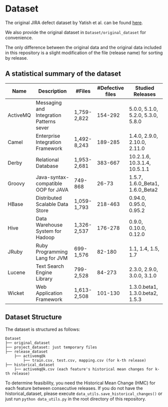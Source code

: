 # Dataset

The original JIRA defect dataset by Yatish et al. can be found [here](https://github.com/awsm-research/Rnalytica).

We also provide the original dataset in `Dataset/original_dataset` for convenience.

The only difference between the original data and the original data included in this repository is a slight modification of the file (release name) for sorting by release.

## A statistical summary of the dataset

| Name    | Description                           | #Files        | #Defective files | Studied Releases            |
|---------|---------------------------------------|---------------|------------------|----------------------------|
| ActiveMQ| Messaging and Integration Patterns sever| 1,759-2,822 | 154-292        | 5.0.0, 5.1.0, 5.2.0, 5.3.0, 5.8.0|
| Camel   | Enterprise Integration Framework      | 1,492-8,243  | 189-285        | 1.4.0, 2.9.0, 2.10.0, 2.11.0|
| Derby   | Relational Database                   | 1,953-2,681  | 383-667        | 10.2.1.6, 10.3.1.4, 10.5.1.1|
| Groovy  | Java-syntax-compatible OOP for JAVA   | 749-868      | 26-73          | 1.5.7, 1.6.0_Beta1, 1.6.0_Beta2|
| HBase   | Distributed Scalable Data Store       | 1,059-1,793  | 218-463        | 0.94.0, 0.95.0, 0.95.2     |
| Hive    | Data Warehouse System for Hadoop      | 1,326-2,537  | 176-278        | 0.9.0, 0.10.0, 0.12.0      |
| JRuby   | Ruby Programming Lang for JVM         | 699-1,576    | 82-180         | 1.1, 1.4, 1.5, 1.7         |
| Lucene  | Text Search Engine Library            | 799-2,528    | 84-273         | 2.3.0, 2.9.0, 3.0.0, 3.1.0 |
| Wicket  | Web Application Framework             | 1,613-2,508  | 101-130        | 1.3.0.beta1, 1.3.0.beta2, 1.5.3|

## Dataset Structure

The dataset is structured as follows:

```
Dataset
├── original_dataset
├── project_dataset: just temporary files
├── release_dataset
    ├── activemq@k
        ├── train.csv, test.csv, mapping.csv (for k-th release)
├── historical_dataset
    ├── activemq@k.csv (each feature's historical mean changes for k-th release)
```
To determine feasibility, you need the Historical Mean Change (HMC) for each feature between consecutive releases. If you do not have the historical_dataset, please execute `data_utils.save_historical_changes()` or just run `python data_utils.py` in the root directory of this repository.

